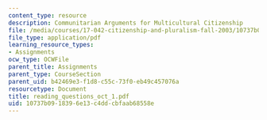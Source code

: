 ```yaml
---
content_type: resource
description: Communitarian Arguments for Multicultural Citizenship
file: /media/courses/17-042-citizenship-and-pluralism-fall-2003/10737b0918396e13c4ddcbfaab68558e_reading_questions_oct_1.pdf
file_type: application/pdf
learning_resource_types:
- Assignments
ocw_type: OCWFile
parent_title: Assignments
parent_type: CourseSection
parent_uid: b42469e3-f1d8-c55c-73f0-eb49c457076a
resourcetype: Document
title: reading_questions_oct_1.pdf
uid: 10737b09-1839-6e13-c4dd-cbfaab68558e
---
```


